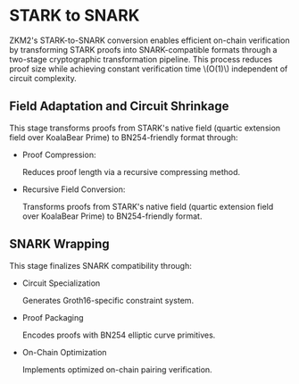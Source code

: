 # STARK to SNARK 
ZKM2's STARK-to-SNARK conversion enables efficient on-chain verification by transforming STARK proofs into SNARK-compatible formats through a two-stage cryptographic transformation pipeline. This process reduces proof size​ while achieving constant verification time \\(O(1)\\) independent of circuit complexity.


## Field Adaptation and Circuit Shrinkage

This stage transforms proofs from STARK's native field (quartic  extension field over KoalaBear Prime) to BN254-friendly format through:
- ​Proof Compression:

  Reduces proof length via a recursive compressing method.

- Recursive Field Conversion:
  
  Transforms proofs from STARK's native field (quartic  extension field over KoalaBear Prime) to BN254-friendly format.

## SNARK Wrapping

This stage finalizes SNARK compatibility through:

- ​Circuit Specialization

  Generates Groth16-specific constraint system.
- ​Proof Packaging

  Encodes proofs with BN254 elliptic curve primitives.

- ​On-Chain Optimization

  Implements optimized on-chain pairing verification.

